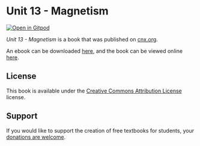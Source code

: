 # Unit 13 - Magnetism

[![Open in Gitpod](https://gitpod.io/button/open-in-gitpod.svg)](https://gitpod.io/from-referrer/)

_Unit 13 - Magnetism_ is a book that was published on [cnx.org](https://cnx.org/).

An ebook can be downloaded [here](https://github.com/cnx-user-books/cnxbook-unit-13-magnetism/releases/latest), and the book can be viewed online [here](https://github.com/cnx-user-books/cnxbook-unit-13-magnetism/releases/latest).

## License
This book is available under the [Creative Commons Attribution License](./LICENSE) license.

## Support
If you would like to support the creation of free textbooks for students, your [donations are welcome](https://riceconnect.rice.edu/donation/support-openstax-banner).
